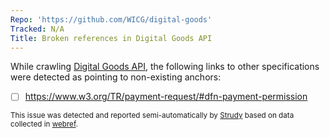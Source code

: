 ```yaml
---
Repo: 'https://github.com/WICG/digital-goods'
Tracked: N/A
Title: Broken references in Digital Goods API
---
```


While crawling [Digital Goods API](https://wicg.github.io/digital-goods/), the following links to other specifications were detected as pointing to non-existing anchors:
* [ ] https://www.w3.org/TR/payment-request/#dfn-payment-permission

<sub>This issue was detected and reported semi-automatically by [Strudy](https://github.com/w3c/strudy/) based on data collected in [webref](https://github.com/w3c/webref/).</sub>
